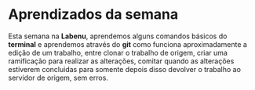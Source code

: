 # Aprendizados da semana

Esta semana na **Labenu**, aprendemos alguns comandos básicos do **terminal** e aprendemos através do **git** como funciona aproximadamente a edição de um trabalho, entre clonar o trabalho de origem, criar uma ramificação para realizar as alterações, comitar quando as alterações estiverem concluidas para somente depois disso devolver o trabalho ao servidor de origem, sem erros. 